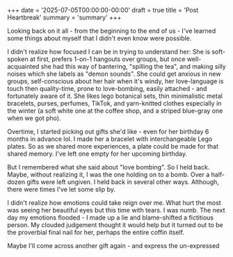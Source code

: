 +++
date = '2025-07-05T00:00:00-00:00'
draft = true
title = 'Post Heartbreak'
summary = 'summary'
+++

Looking back on it all - from the beginning to the end of us - I've learned some things about myself that I didn't even know were possible.

I didn't realize how focused I can be in trying to understand her:
She is soft-spoken at first, prefers 1-on-1 hangouts over groups, but once well-acquainted she had this way of bantering, "spilling the tea", and making silly noises which she labels as "demon sounds".
She could get anxious in new groups, self-conscious about her hair when it's windy, her love-language is touch then quality-time, prone to love-bombing, easily attached - and fortunately aware of it.
She likes lego botanical sets, thin minimalistic metal bracelets, purses, perfumes, TikTok, and yarn-knitted clothes especially in the winter (a soft white one at the coffee shop, and a striped blue-gray one when we got pho).

Overtime, I started picking out gifts she'd like - even for her birthday 6 months in advance lol. I made her a bracelet with interchangeable Lego plates. So as we shared more experiences, a plate could be made for that shared memory. I've left one empty for her upcoming birthday.

But I remembered what she said about "love bombing". So I held back. Maybe, without realizing it, I was the one holding on to a bomb. Over a half-dozen gifts were left ungiven. I held back in several other ways. Although, there were times I've let some slip by.

I didn't realize how emotions could take reign over me. What hurt the most was seeing her beautiful eyes but this time with tears. I was numb. The next day my emotions flooded - I made up a lie and blame-shifted a fictitious person. My clouded judgement thought it would help but it turned out to be the proverbial final nail for her, perhaps the entire coffin itself.

Maybe I'll come across another gift again - and express the un-expressed